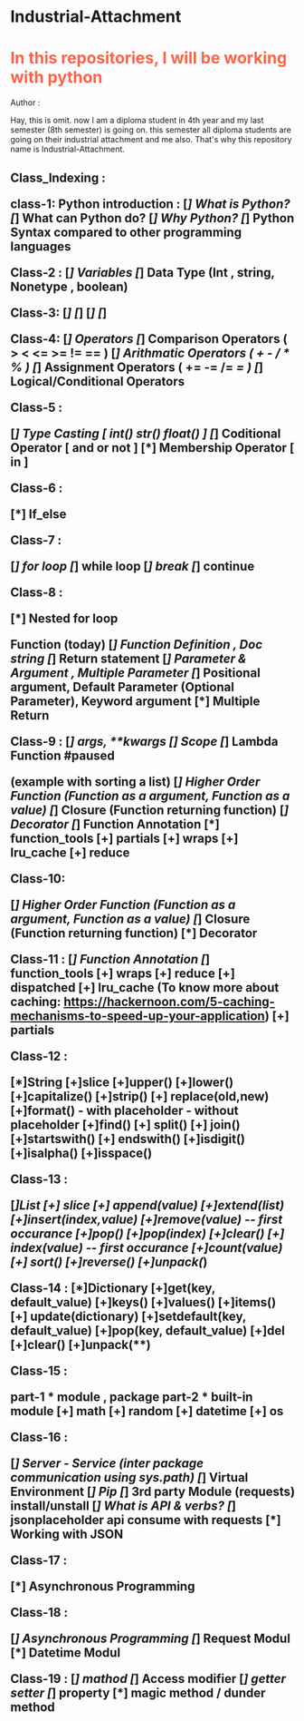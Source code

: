 # Industrial-Attachment
<h1 style="color:Tomato;">In this  repositories, I will be working with python</h1>

 Author : 
 
Hay, this is omit. now I am a diploma student in 4th year and my last semester   (8th semester) 
is going on. this semester all diploma students are going on their industrial attachment and me also.
That's why this repository name is Industrial-Attachment.

<h2> Class_Indexing :
    
class-1: 
Python introduction :
[*] What is Python?
[*] What can Python do?
[*] Why Python?
[*] Python Syntax compared to other programming languages

Class-2 : 
[*] Variables
[*] Data Type (Int , string, Nonetype , boolean)

Class-3: 
[*] 
[*]
[*]
[*]

Class-4: 
[*] Operators
[*] Comparison Operators ( > < <= >= != == )
[*] Arithmatic Operators ( + - / * % )
[*] Assignment Operators ( += -= /= *= )
[*] Logical/Conditional Operators


Class-5 : 

[*] Type Casting [ int() str() float() ]
[*] Coditional Operator [ and or not ]
[*] Membership Operator [ in ]

Class-6 : 

[*] If_else

Class-7 : 

[*] for loop
[*] while loop
[*] break
[*] continue

Class-8 :

[*]  Nested for loop

Function (today)
[*]  Function Definition , Doc string
[*]  Return statement
[*]  Parameter & Argument , Multiple Parameter
[*] Positional argument, Default Parameter (Optional Parameter), Keyword argument
[*] Multiple Return

Class-9 :
[*] *args, **kwargs
[*] Scope
[*] Lambda Function  #paused 

(example with sorting a list)
[*] Higher Order Function (Function as a argument, Function as a value)
[*] Closure (Function returning function)
[*] Decorator
[*] Function Annotation
[*] function_tools
	[+] partials
	[+] wraps
	[+] lru_cache
	[+] reduce

Class-10:

[*] Higher Order Function (Function as a argument, Function as a value)
[*] Closure (Function returning function)
[*] Decorator

Class-11 :
[*] Function Annotation
[*] function_tools
	[+] wraps
	[+] reduce
    [+] dispatched
	[+] lru_cache (To know more  about  caching: https://hackernoon.com/5-caching-mechanisms-to-speed-up-your-application)
	[+] partials

Class-12 :

[*]String
    [+]slice
    [+]upper()
    [+]lower()
    [+]capitalize()
    [+]strip()
    [+] replace(old,new)
    [+]format()
        - with placeholder
        - without placeholder
    [+]find()
    [+] split()
    [+] join()
    [+]startswith()
    [+] endswith()
    [+]isdigit()
    [+]isalpha()
    [+]isspace()


Class-13 :

[*]List
    [+] slice
    [+] append(value)
    [+]extend(list)
    [+]insert(index,value)
    [+]remove(value) -- first occurance
    [+]pop()
    [+]pop(index)
    [+]clear()
    [+] index(value) -- first occurance
    [+]count(value)
    [+] sort()
    [+]reverse()
    [+]unpack(*)

Class-14 :
[*]Dictionary
    [+]get(key, default_value)
    [+]keys()
    [+]values()
    [+]items()
    [+] update(dictionary)
    [+]setdefault(key, default_value)
    [+]pop(key, default_value)
    [+]del
    [+]clear()
    [+]unpack(**)

Class-15 :

part-1
	* module , package
part-2
	* built-in module
		[+] math
		[+] random
		[+] datetime
		[+] os

Class-16 :

[*] Server - Service (inter package communication using sys.path)
[*] Virtual Environment
[*] Pip
[*] 3rd party Module (requests) install/unstall
[*] What is API & verbs?
[*] jsonplaceholder api consume with requests
[*] Working with JSON


Class-17 :

[*] Asynchronous Programming

Class-18 :

[*] Asynchronous Programming
[*] Request Modul
[*] Datetime Modul

Class-19 :
[*] mathod
[*] Access modifier
[*] getter setter 
[*] property
[*] magic method / dunder method
</h2>
